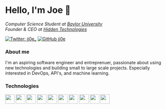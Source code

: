 # Hello, I'm Joe 👋

*Computer Science Student at [Baylor University](https://www.baylor.edu)*
</br>*Founder & CEO at [Hidden Technologies](https://hidden.gg)*

[![Twitter: jj0e_](https://img.shields.io/twitter/follow/jj0e_?style=social)](https://twitter.com/jj0e_)
[![GitHub jj0e](https://img.shields.io/github/followers/jj0e?label=follow&style=social)](https://github.com/jj0e)

### About me
I'm an aspiring software engineer and entreprenuer, passionate about using new technologies and building small to large scale projects. Especially interested in DevOps, API's, and machine learning.

### Technologies
<div style="display: inline-block">
    <img width="30px" src="https://img.icons8.com/color/48/000000/python.png"/>
    <img width="30px" src="https://img.icons8.com/color/48/000000/c-plus-plus-logo.png"/>
    <img width="30px" src="https://img.icons8.com/color/48/000000/sass.png"/>
    <img width="30px" src="https://img.icons8.com/color/48/000000/react-native.png"/>
    <img width="30px" src="https://img.icons8.com/color/48/000000/javascript.png"/>
    <img width="30px" src="https://img.icons8.com/color/48/000000/kubernetes.png"/>
    <img width="30px" src="https://img.icons8.com/fluent/48/000000/visual-studio-code-2019.png">
    <img width="30px" src="https://img.icons8.com/color/48/000000/git.png"/>
    <img width="30px" src="https://img.icons8.com/color/48/000000/heroku.png"/>
    <img width="30px" src="https://img.icons8.com/color/48/000000/google-cloud-platform.png"/>
</div>